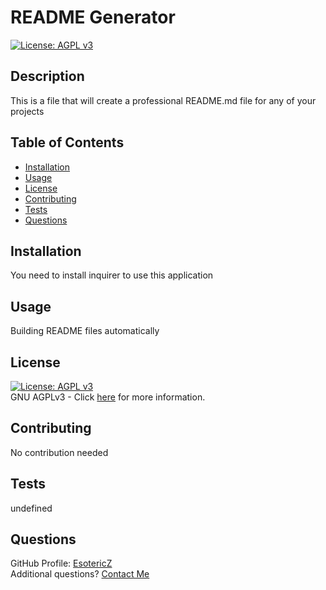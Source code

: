 # README Generator
[![License: AGPL v3](https://img.shields.io/badge/License-AGPL_v3-blue.svg)](https://www.gnu.org/licenses/agpl-3.0)

## Description 
This is a file that will create a professional README.md file for any of your projects

## Table of Contents
- [Installation](#Installation)
- [Usage](#Usage)
- [License](#License)
- [Contributing](#Contributing)
- [Tests](#Tests)
- [Questions](#Questions)

## Installation
You need to install inquirer to use this application
      
## Usage
Building README files automatically
      
## License
[![License: AGPL v3](https://img.shields.io/badge/License-AGPL_v3-blue.svg)](https://www.gnu.org/licenses/agpl-3.0)  
GNU AGPLv3 - Click [here](https://www.gnu.org/licenses/agpl-3.0) for more information.
      
## Contributing 
No contribution needed

## Tests
undefined

## Questions
GitHub Profile: [EsotericZ](https://www.github.com/EsotericZ)  
Additional questions? [Contact Me](mailto:cjsand03@gmail.com)